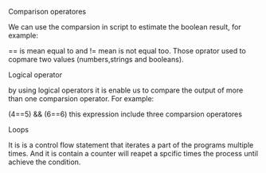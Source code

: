 Comparison operatores

We can use the comparsion in script to estimate the boolean result, for example: 

== is mean equal to and != mean is not equal too. Those oprator used to copmare two values (numbers,strings and booleans).

Logical operator 

by using logical operators it is enable us to compare the output of more than one comparsion operator. For example:

(4==5) && (6==6) this expression include three comparsion operatores 

Loops

It is is a control flow statement that iterates a part of the programs multiple times. And it is contain a counter will reapet a spcific times the process until achieve the condition. 